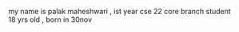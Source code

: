 my name is palak maheshwari , ist year cse 22 core branch student
<br>
18  yrs old , born in 30nov 
